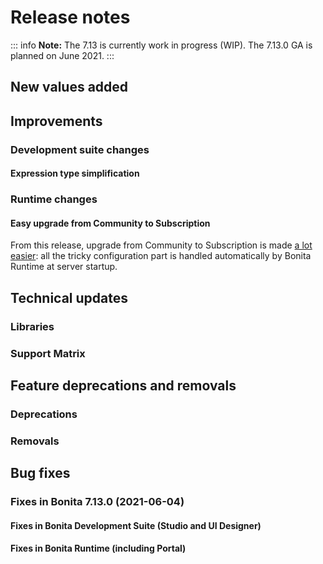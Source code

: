 # Release notes

::: info
**Note:** The 7.13 is currently work in progress (WIP). The 7.13.0 GA is planned on June 2021.
:::

## New values added


## Improvements


### Development suite changes
#### Expression type simplification

### Runtime changes


#### Easy upgrade from Community to Subscription

From this release, upgrade from Community to Subscription is made [a lot easier](upgrade-from-community-to-a-subscription-edition.md#bonita-platform-upgrade):
all the tricky configuration part is handled automatically by Bonita Runtime at server startup.

## Technical updates
### Libraries

### Support Matrix


## Feature deprecations and removals

### Deprecations



### Removals


## Bug fixes

### Fixes in Bonita 7.13.0 (2021-06-04)
#### Fixes in Bonita Development Suite (Studio and UI Designer)


#### Fixes in Bonita Runtime (including Portal)
